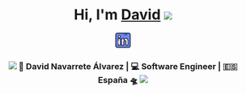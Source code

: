 <div align="center">
   <h1>Hi, I'm <a href="https://davidnavarretea.com">David</a> <img src="https://media.giphy.com/media/hvRJCLFzcasrR4ia7z/giphy.gif" width="25px"> </h1>
</div>

<p align='center'>
   <a href="https://www.linkedin.com/in/davidnavarretea"><img height="30" src="https://raw.githubusercontent.com/davidnavarretea/davidnavarretea/main/linkedin.png"></a>
 </p>
 
<div align="center">
<h3><img src="https://media.giphy.com/media/WUlplcMpOCEmTGBtBW/giphy.gif" width="30"> 🙎 David Navarrete Álvarez | 💻 Software Engineer | 🇪🇸 España 🛸 <img src="https://media.giphy.com/media/WUlplcMpOCEmTGBtBW/giphy.gif" width="30"></h3>
</div>
